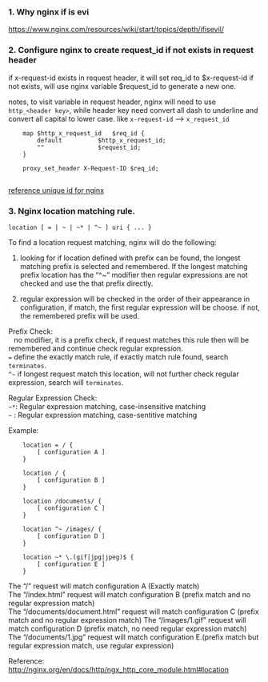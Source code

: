 

### 1. Why nginx if is evi
https://www.nginx.com/resources/wiki/start/topics/depth/ifisevil/


### 2. Configure nginx to create request_id if not exists in request header

if x-request-id exists in request header, it will set req_id to $x-request-id
if not exists, will use nginx variable $request_id to generate a new one. 

notes, to visit variable in request header, nginx will need to use `http_<header key>`, while header key need convert 
all dash to underline and convert all capital to lower case. like `x-request-id` --> `x_request_id`

```
    map $http_x_request_id   $req_id {
        default          $http_x_request_id;
        ""               $request_id;
    }
    
    proxy_set_header X-Request-ID $req_id;
    
```

[reference unique id for nginx](https://www.jianshu.com/p/5e103e1eb017)

### 3. Nginx location matching rule.

`location [ = | ~ | ~* | ^~ ] uri { ... }`  

To find a location request matching, nginx will do the following:  
1. looking for if location defined with prefix can be found, the longest matching prefix is selected and remembered.
If the longest matching prefix location has the “^~” modifier then regular expressions are not checked and use the that prefix directly.  

2. regular expression will be checked in the order of their appearance in configuration, if match, the first regular expression will be choose. if not, the remembered prefix will be used. 


Prefix Check:  
` `   no modifier, it is a prefix check, if request matches this rule then will be remembered and continue check regular expression.  
`=`   define the exactly match rule, if exactly match rule found, search `terminates`.    
`^~`  if longest request match this location, will not further check regular expression, search will `terminates`.   

Regular Expression Check:  
`~*`: Regular expression matching, case-insensitive matching  
`~` : Regular expression matching, case-sentitive matching  

Example:
```
    location = / {
        [ configuration A ]
    }

    location / {
        [ configuration B ]
    }

    location /documents/ {
        [ configuration C ]
    }

    location ^~ /images/ {
        [ configuration D ]
    }

    location ~* \.(gif|jpg|jpeg)$ {
        [ configuration E ]
    }
```
The “/” request will match configuration A (Exactly match)  
The “/index.html” request will match configuration B (prefix match and no regular expression match)  
The “/documents/document.html” request will match configuration C (prefix match and no regular expression match)
The “/images/1.gif” request will match configuration D (prefix match, no need regular expression match)
The “/documents/1.jpg” request will match configuration E.(prefix match but regular expression match, use regular expression)

Reference: http://nginx.org/en/docs/http/ngx_http_core_module.html#location

